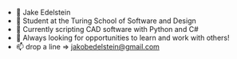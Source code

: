 - 👋 Jake Edelstein
- 👀 Student at the Turing School of Software and Design
- 🌱 Currently scripting CAD software with Python and C#
- 💞️ Always looking for opportunities to learn and work with others!
- 📫 drop a line => jakobedelstein@gmail.com
